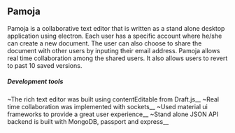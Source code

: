 ## Pamoja
 Pamoja is a collaborative text editor that is written as a stand alone desktop application using electron. Each user has a specific account where he/she can create a new document. The user can also choose to share the document with other users by inputing their email address. Pamoja allows real time collaboration among the shared users. It also allows users to revert to past 10 saved versions.
 
##### Development tools 
~The rich text editor was built using contentEditable from Draft.js__
~Real time collaboration was implemented with sockets__
~Used material ui frameworks to provide a great user experience__
~Stand alone JSON API backend is built with MongoDB, passport and express__
